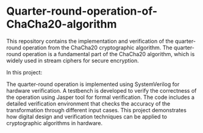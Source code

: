 # Quarter-round-operation-of-ChaCha20-algorithm
This repository contains the implementation and verification of the quarter-round operation from the ChaCha20 cryptographic algorithm. The quarter-round operation is a fundamental part of the ChaCha20 algorithm,
which is widely used in stream ciphers for secure encryption.

In this project:

The quarter-round operation is implemented using SystemVerilog for hardware verification.
A testbench is developed to verify the correctness of the operation using Jasper tool for formal verification.
The code includes a detailed verification environment that checks the accuracy of the transformation through different input cases.
This project demonstrates how digital design and verification techniques can be applied to cryptographic algorithms in hardware.

